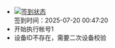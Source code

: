 - [![签到状态](https://github.com/p7wm/Cloud189-Actions/actions/workflows/main.yml/badge.svg?branch=main)](https://github.com/p7wm/Cloud189-Actions/actions/workflows/main.yml) <br> 签到时间：2025-07-20 00:47:20
- 开始执行帐号1
- 设备ID不存在，需要二次设备校验
